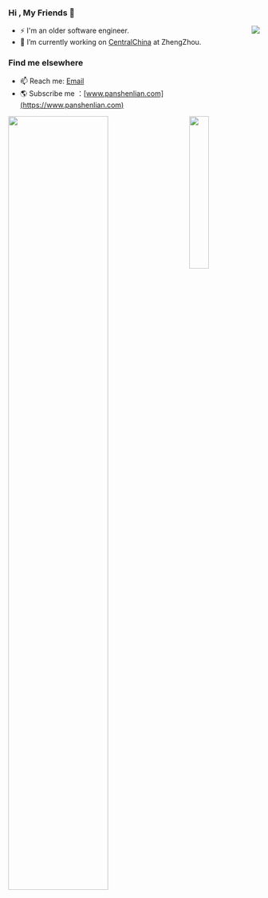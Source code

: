 
### Hi , My Friends 👋 

<img align="right" src="https://visitor-badge.glitch.me/badge?page_id=senlypan" />

- ⚡ I'm an older software engineer. 
- 🔭 I’m currently working on [CentralChina](https://www.centralchina.com/) at ZhengZhou.

### Find me elsewhere 

- 📫 Reach me: [Email](panshenlian@gmail.com) 
- 🌎 Subscribe me ：[www.panshenlian.com](https://www.panshenlian.com)
 

<a href="https://github.com/senlypan">
<img align="left" width="63%" src="https://github-readme-stats.vercel.app/api?username=senlypan&theme=cobalt&show_icons=true">
</a> 
 
<a href="https://github.com/senlypan">
<img align="right" width="28%"  src="https://github-readme-stats.vercel.app/api/top-langs/?username=senlypan&hide_border=true">
</a>


<!--

## star 趋势图
![Stargazers over time](https://starchart.cc/senlypan/blog.svg) 

**senlypan/senlypan** is a ✨ _special_ ✨ repository because its `README.md` (this file) appears on your GitHub profile.

Here are some ideas to get you started:

- 🔭 I’m currently working on ...
- 🌱 I’m currently learning ...
- 👯 I’m looking to collaborate on ...
- 🤔 I’m looking for help with ...
- 💬 Ask me about ...
- 📫 How to reach me: ...
- 😄 Pronouns: ...
- ⚡ Fun fact: ...
-->
